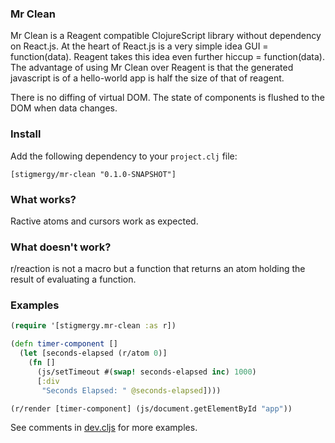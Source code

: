 ### Mr Clean

Mr Clean is a Reagent compatible ClojureScript library without dependency on React.js. At the heart of React.js
is a very simple idea GUI = function(data). Reagent takes this idea even further hiccup = function(data).  The
advantage of using Mr Clean over Reagent is that the generated javascript is of a hello-world app is half
the size of that of reagent.

There is no diffing of virtual DOM. The state of components is flushed to the DOM when data changes. 

### Install

Add the following dependency to your `project.clj` file:

    [stigmergy/mr-clean "0.1.0-SNAPSHOT"]

### What works?

Ractive atoms and cursors work as expected. 

### What doesn't work?

r/reaction is not a macro but a function that returns an atom holding the result of evaluating a function.

### Examples
```Clojure
(require '[stigmergy.mr-clean :as r])

(defn timer-component []
  (let [seconds-elapsed (r/atom 0)]
    (fn []
      (js/setTimeout #(swap! seconds-elapsed inc) 1000)
      [:div
       "Seconds Elapsed: " @seconds-elapsed])))

(r/render [timer-component] (js/document.getElementById "app"))
```

See comments in [dev.cljs](https://bitbucket.org/sonwh98/mr-clean/src/master/src/cljs/stigmergy/dev.cljs) for more examples.
